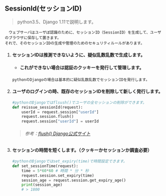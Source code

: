 ## SessionId(セッションID)
> python3.5、Django 1.11で説明します。

```
　ウェブサーバはユーザぼ認識のために、セッションID（SessionID）を生成して、ユーザのブラウザに保存して置きます。
それで、そのセッションIDの生成や管理のためのセキュリティルールがあります。
```
1. #### セッションIDは推測できないように、疑似乱数乱数で生成します。
    - #### これができない場合は認証のクッキーを発行して管理します。
    ```
    pythonのDjangoの場合は基本的に疑似乱数乱数でセッションIDを発行します。
    ```
1. #### ユーザのログインの時、既存のセッションIDを削除して新しく発行します。
    ```python
    #pythonのDjangoではflsush()でユーザの全セッションの削除ができます。
    def reissue_sessionId(request):
        userId = request.session["userId"]
        request.session.flush()
        request.session["userId"] = userId
    ```
    > ###### 参考：[flush() Django公式サイト](https://docs.djangoproject.com/en/1.11/topics/http/sessions/#django.contrib.sessions.backends.base.SessionBase.flush)
1. #### セッションの時間を短くします。（クッキーかセッションか調査必要）
    ```python
    #pythonのDjangoではset_expiry(time)で時間設定できます。
    def set_sessionTime(request):
        time = 5*60*60 # 時間 * 分 * 秒
        request.session.set_expiry(time)
        session_age = request.session.get_expiry_age()
        print(session_age)
        # > 1800
    ```
  
